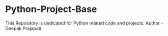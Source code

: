 # Python-Project-Base
This Repository is dedicated for Python related code and projects. 
Author - Deepak Prajapati

